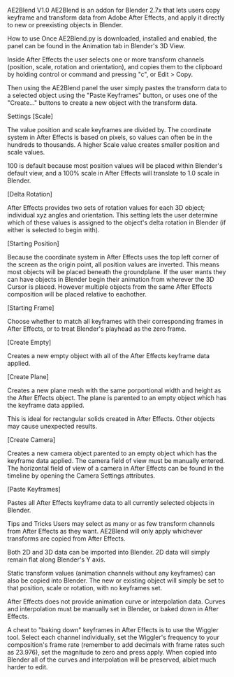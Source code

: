 AE2Blend V1.0
AE2Blend is an addon for Blender 2.7x that lets users copy keyframe and transform data from Adobe After Effects, and apply it directly to new or preexisting objects in Blender.

How to use
Once AE2Blend.py is downloaded, installed and enabled, the panel can be found in the Animation tab in Blender's 3D View.

Inside After Effects the user selects one or more transform channels (position, scale, rotation and orientation), and copies them to the clipboard by holding control or command and pressing "c", or Edit > Copy.

Then using the AE2Blend panel the user simply pastes the transform data to a selected object using the "Paste Keyframes" button, or uses one of the "Create..." buttons to create a new object with the transform data.

Settings
[Scale]

The value position and scale keyframes are divided by. The coordinate system in After Effects is based on pixels, so values can often be in the hundreds to thousands. A higher Scale value creates smaller position and scale values.

100 is default because most position values will be placed within Blender's default view, and a 100% scale in After Effects will translate to 1.0 scale in Blender.

[Delta Rotation]

After Effects provides two sets of rotation values for each 3D object; individual xyz angles and orientation. This setting lets the user determine which of these values is assigned to the object's delta rotation in Blender (if either is selected to begin with).

[Starting Position]

Because the coordinate system in After Effects uses the top left corner of the screen as the origin point, all position values are inverted. This means most objects will be placed beneath the groundplane. If the user wants they can have objects in Blender begin their animation from wherever the 3D Cursor is placed. However multiple objects from the same After Effects composition will be placed relative to eachother.

[Starting Frame]

Choose whether to match all keyframes with their corresponding frames in After Effects, or to treat Blender's playhead as the zero frame.

[Create Empty]

Creates a new empty object with all of the After Effects keyframe data applied.

[Create Plane]

Creates a new plane mesh with the same porportional width and height as the After Effects object. The plane is parented to an empty object which has the keyframe data applied.

This is ideal for rectangular solids created in After Effects. Other objects may cause unexpected results.

[Create Camera]

Creates a new camera object parented to an empty object which has the keyframe data applied. The camera field of view must be manually entered. The horizontal field of view of a camera in After Effects can be found in the timeline by opening the Camera Settings attributes.

[Paste Keyframes]

Pastes all After Effects keyframe data to all currently selected objects in Blender.

Tips and Tricks
Users may select as many or as few transform channels from After Effects as they want. AE2Blend will only apply whichever transforms are copied from After Effects.

Both 2D and 3D data can be imported into Blender. 2D data will simply remain flat along Blender's Y axis.

Static transform values (animation channels without any keyframes) can also be copied into Blender. The new or existing object will simply be set to that position, scale or rotation, with no keyframes set.

After Effects does not provide animation curve or interpolation data. Curves and interpolation must be manually set in Blender, or baked down in After Effects.

A cheat to "baking down" keyframes in After Effects is to use the Wiggler tool. Select each channel individually, set the Wiggler's frequency to your composition's frame rate (remember to add decimals with frame rates such as 23.976), set the magnitude to zero and press apply. When copied into Blender all of the curves and interpolation will be preserved, albiet much harder to edit.
